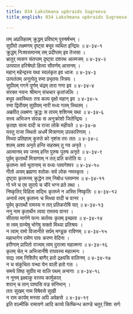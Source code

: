 ```yaml
---
title: 034 Lakshmana upbraids Sugreeva
title_english: 034 Lakshmana upbraids Sugreeva

---
```


<div class="audioEmbed"  caption="श्रीराम-हरिसीताराममूर्ति-घनपाठिभ्यां वचनम्" src="https://archive.org/download/Ramayana-recitation-Sriram-harisItArAmamUrti-Ghanapaati-v2/Kanda_4/Kanda_4_KSK-034-Lakshmana_Krutham_Sugreeva_Tharjanam.mp3"></div>

तम् अप्रतिहतम् क्रुद्धम् प्रविष्टम् पुरुषर्षभम् ।  
सुग्रीवो लक्ष्मणम् दृष्ट्वा बभूव व्यथित इन्द्रियः ॥ ४-३४-१  
क्रुद्धम् निःश्वसमानम् तम् प्रदीप्तम् इव तेजसा ।  
भ्रातुर् व्यसन संतप्तम् दृष्ट्वा दशरथ आत्मजम् ॥ ४-३४-२  
उत्पपात हरिश्रेष्ठो हित्वा सौवर्णम् आसनम् ।  
महान् महेन्द्रस्य यथा स्वलंकृत इव ध्वजः ॥ ४-३४-३  
उत्पतंतम् अनूत्पेतू रुमा प्रभृतयः स्त्रियः ।  
सुग्रीवम् गगने पूर्णम् चंद्रम् तारा गणा इव ॥ ४-३४-४  
संरक्त नयनः श्रीमान् संचचार कृतांजलिः ।  
बभूव अवस्थितः तत्र कल्प वृक्षो महान् इव ॥ ४-३४-५  
रुमा द्वितीयम् सुग्रीवम् नारी मध्य गतम् स्थितम् ।  
अब्रवीत् लक्ष्मणः क्रुद्धः स तारम् शशिनम् यथा ॥ ४-३४-६  
सत्त्व अभिजन संपन्नः स अनुक्रोशो जितेन्द्रियः ।  
कृतज्ञः सत्य वादी च राजा लोके महीयते ॥ ४-३४-७  
यस्तु राजा स्थितो अधर्मे मित्राणाम् उपकारिणाम् ।  
मिथ्या प्रतिज्ञाम् कुरुते को नृशंस तरः ततः ॥ ४-३४-८  
शतम् अश्व अनृते हन्ति सहस्रम् तु गव अनृते ।  
आत्मानम् स्व जनम् हन्ति पुरुषः पुरुष अनृते ॥ ४-३४-९  
पूर्वम् कृतार्थो मित्राणाम् न तत् प्रति करोति यः ।  
कृतघ्नः सर्व भूतानाम् स वध्यः प्लवगेश्वर ॥ ४-३४-१०  
गीतो अयम् ब्रह्मणा श्लोकः सर्व लोक नमस्कृतः ।  
दृष्ट्वा कृतघ्नम् क्रुद्धेन तम् निबोध प्लवम्गम ॥ ४-३४-११  
गो घ्ने च एव सुरापे च चौरे भग्न व्रते तथा ।  
निष्कृतिर् विहिता सद्भिः कृतघ्ने न अस्ति निष्कृतिः ॥ ४-३४-१२  
अनार्य त्वम् कृतघ्नः च मिथ्या वादी च वानर ।  
पूर्वम् कृतार्थो रामस्य न तत् प्रतिकरोषि यत् ॥ ४-३४-१३  
ननु नाम कृतार्थेन त्वया रामस्य वानर ।  
सीताया मार्गणे यत्नः कर्तव्यः कृतम् इच्छता ॥ ४-३४-१४  
स त्वम् ग्राम्येषु भोगेषु सक्तो मिथ्या प्रतिश्रवः ।  
न त्वाम् रामो विजानीते सर्पम् मण्डूक राविणम् ॥ ४-३४-१५  
महाभागेन रामेण पापः करुण वेदिना ।  
हरीणाम् प्रापितो राज्यम् त्वम् दुरात्मा महात्मना ॥ ४-३४-१६  
कृतम् चेत् न अभिजानीषे राघवस्य महात्मनः ।  
सद्यः त्वम् निशितैर् बाणैर् हतो द्रक्ष्यसि वालिनम् ॥ ४-३४-१७  
न च संकुचितः पन्था येन वाली हतो गतः ।  
समये तिष्ठ सुग्रीव मा वालि पथम् अन्वगाः ॥ ४-३४-१८  
न नूनम् इक्ष्वाकु वरस्य कार्मुकात्  
शरान् च तान् पश्यसि वज्र संनिभान् ।  
ततः सुखम् नाम विषेवसे सुखी  
न राम कार्यम् मनसा अपि अवेक्षसे ॥ ४-३४-१९  
इति वाल्मीकि रामायणे आदि काव्ये किष्किन्ध काण्डे चतुर् त्रिंशः सर्गः